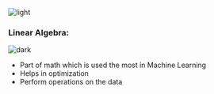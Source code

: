 ![light](https://user-images.githubusercontent.com/12748752/132402912-1a2a215e-de2f-4536-b28e-e75197136af9.png)
### Linear Algebra:
![dark](https://user-images.githubusercontent.com/12748752/132402918-976c6cc7-cc94-4267-9513-b3937504eb63.png)

* Part of math which is used the most in Machine Learning
* Helps in optimization
* Perform operations on the data





